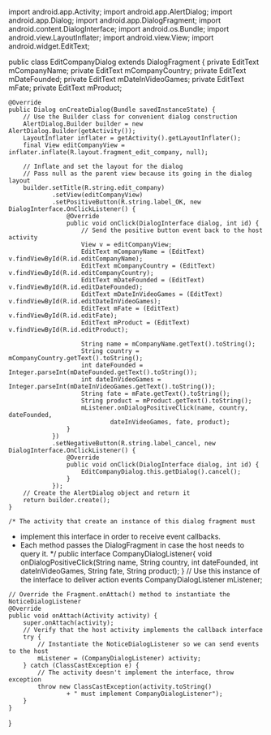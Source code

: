 import android.app.Activity;
import android.app.AlertDialog;
import android.app.Dialog;
import android.app.DialogFragment;
import android.content.DialogInterface;
import android.os.Bundle;
import android.view.LayoutInflater;
import android.view.View;
import android.widget.EditText;


public class EditCompanyDialog extends DialogFragment {
    private EditText mCompanyName;
    private EditText mCompanyCountry;
    private EditText mDateFounded;
    private EditText mDateInVideoGames;
    private EditText mFate;
    private EditText mProduct;

    @Override
    public Dialog onCreateDialog(Bundle savedInstanceState) {
        // Use the Builder class for convenient dialog construction
        AlertDialog.Builder builder = new AlertDialog.Builder(getActivity());
        LayoutInflater inflater = getActivity().getLayoutInflater();
        final View editCompanyView = inflater.inflate(R.layout.fragment_edit_company, null);

        // Inflate and set the layout for the dialog
        // Pass null as the parent view because its going in the dialog layout
        builder.setTitle(R.string.edit_company)
                .setView(editCompanyView)
                .setPositiveButton(R.string.label_OK, new DialogInterface.OnClickListener() {
                    @Override
                    public void onClick(DialogInterface dialog, int id) {
                        // Send the positive button event back to the host activity
                        View v = editCompanyView;
                        EditText mCompanyName = (EditText) v.findViewById(R.id.editCompanyName);
                        EditText mCompanyCountry = (EditText) v.findViewById(R.id.editCompanyCountry);
                        EditText mDateFounded = (EditText) v.findViewById(R.id.editDateFounded);
                        EditText mDateInVideoGames = (EditText) v.findViewById(R.id.editDateInVideoGames);
                        EditText mFate = (EditText) v.findViewById(R.id.editFate);
                        EditText mProduct = (EditText) v.findViewById(R.id.editProduct);

                        String name = mCompanyName.getText().toString();
                        String country = mCompanyCountry.getText().toString();
                        int dateFounded = Integer.parseInt(mDateFounded.getText().toString());
                        int dateInVideoGames = Integer.parseInt(mDateInVideoGames.getText().toString());
                        String fate = mFate.getText().toString();
                        String product = mProduct.getText().toString();
                        mListener.onDialogPositiveClick(name, country, dateFounded,
                                dateInVideoGames, fate, product);
                    }
                })
                .setNegativeButton(R.string.label_cancel, new DialogInterface.OnClickListener() {
                    @Override
                    public void onClick(DialogInterface dialog, int id) {
                        EditCompanyDialog.this.getDialog().cancel();
                    }
                });
        // Create the AlertDialog object and return it
        return builder.create();
    }

    /* The activity that create an instance of this dialog fragment must
   * implement this interface in order to receive event callbacks.
   * Each method passes the DialogFragment in case the host needs to query it. */
    public interface CompanyDialogListener{
        void onDialogPositiveClick(String name, String country,
                                   int dateFounded, int dateInVideoGames,
                                   String fate, String product);
    }
    // Use this instance of the interface to deliver action events
    CompanyDialogListener mListener;

    // Override the Fragment.onAttach() method to instantiate the NoticeDialogListener
    @Override
    public void onAttach(Activity activity) {
        super.onAttach(activity);
        // Verify that the host activity implements the callback interface
        try {
            // Instantiate the NoticeDialogListener so we can send events to the host
            mListener = (CompanyDialogListener) activity;
        } catch (ClassCastException e) {
            // The activity doesn't implement the interface, throw exception
            throw new ClassCastException(activity.toString()
                    + " must implement CompanyDialogListener");
        }
    }
}
